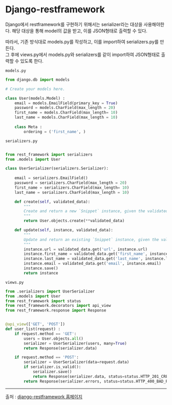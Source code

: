 # Django-restframework

Django에서 restframework를 구현하기 위해서는 serializer라는 대상을 사용해야한다.
해당 대상을 통해 model의 값을 받고, 이를 JSON형태로 출력할 수 있다.

따라서, 기존 방식대로 models.py를 작성하고, 이를 import하여 serializers.py를 만든다.<br>
그 후에 views.py에서 models.py와 serializers를 같이 import하여 JSON형태로 출력할 수 있도록 한다.


`models.py`
```python
from django.db import models

# Create your models here.

class User(models.Model) :
    email = models.EmailField(primary_key = True)
    password = models.CharField(max_length = 20)
    first_name = models.CharField(max_length= 10)
    last_name = models.CharField(max_length = 10)
        
    class Meta :
        ordering = ('first_name', )

```


`serializers.py`
```python

from rest_framework import serializers
from .models import User

class UserSerializer(serializers.Serializer):
    
    email = serializers.EmailField()
    password = serializers.CharField(max_length = 20)
    first_name = serializers.CharField(max_length= 10)
    last_name = serializers.CharField(max_length = 10)

    def create(self, validated_data):
        """
        Create and return a new `Snippet` instance, given the validated data.
        """
        return User.objects.create(**validated_data)

    def update(self, instance, validated_data):
        """
        Update and return an existing `Snippet` instance, given the validated data.
        """
        instance.url = validated_data.get('url', instance.url)
        instance.first_name = validated_data.get('first_name', instance.first_name)
        instance.last_name = validated_data.get('last_name', instance.last_name)
        instance.email = validated_data.get('email', instance.email)
        instance.save()
        return instance
```


`views.py`
```python
from .serializers import UserSerializer
from .models import User
from rest_framework import status
from rest_framework.decorators import api_view
from rest_framework.response import Response


@api_view(['GET', 'POST'])
def user_list(request) :
    if request.method == 'GET':
        users = User.objects.all()
        serializer = UserSerializer(users, many=True)
        return Response(serializer.data)

    if request.method == 'POST':
        serializer = UserSerializer(data=request.data)
        if serializer.is_valid():
            serializer.save()
            return Response(serializer.data, status=status.HTTP_201_CREATED)
        return Response(serializer.errors, status=status.HTTP_400_BAD_REQUEST)
```
***
출처 : [django-restframework 홈페이지](https://django-rest-framework.org)
